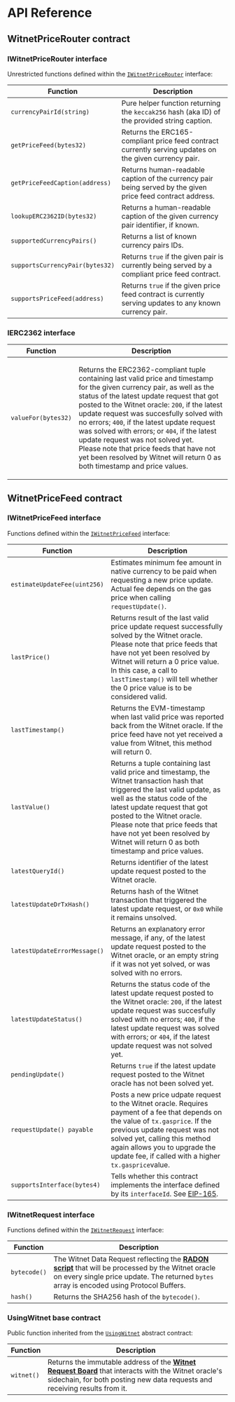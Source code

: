 # API Reference

## WitnetPriceRouter contract

### IWitnetPriceRouter interface

Unrestricted functions defined within the [`IWitnetPriceRouter`](https://github.com/witnet/witnet-solidity-bridge/blob/master/contracts/interfaces/IWitnetPriceRouter.sol) interface:

| **Function**                    | **Description**                                                                                            |
| ------------------------------- | ---------------------------------------------------------------------------------------------------------- |
| `currencyPairId(string)`        | Pure helper function returning the `keccak256` hash (aka ID) of the provided string caption.               |
| `getPriceFeed(bytes32)`         | Returns the ERC165-compliant price feed contract currently serving updates on the given currency pair.     |
| `getPriceFeedCaption(address)`  | Returns human-readable caption of the currency pair being served by the given price feed contract address. |
| `lookupERC2362ID(bytes32)`      | Returns a human-readable caption of the given currency pair identifier, if known.                          |
| `supportedCurrencyPairs()`      | Returns a list of known currency pairs IDs.                                                                |
| `supportsCurrencyPair(bytes32)` | Returns `true` if the given pair is currently being served by a compliant price feed contract.             |
| `supportsPriceFeed(address)`    | Returns `true` if the given price feed contract is currently serving updates to any known currency pair.   |

### IERC2362 interface

| **Function**        | **Description**                                                                                                                                                                                                                                                                                                                                                                                                                                                                                                                                                             |
| ------------------- | --------------------------------------------------------------------------------------------------------------------------------------------------------------------------------------------------------------------------------------------------------------------------------------------------------------------------------------------------------------------------------------------------------------------------------------------------------------------------------------------------------------------------------------------------------------------------- |
| `valueFor(bytes32)` | <p>Returns the ERC2362-compliant tuple containing last valid price and timestamp for the given currency pair, as well as the status of the latest update request that got posted to the Witnet oracle: <code>200</code>, if the latest update request was succesfully solved with no errors; <code>400</code>, if the latest update request was solved with errors; or <code>404</code>, if the latest update request was not solved yet. <br>Please note that price feeds that have not yet been resolved by Witnet will return 0 as both timestamp and price values. </p> |

## WitnetPriceFeed contract

### IWitnetPriceFeed interface

Functions defined within the [`IWitnetPriceFeed`](https://github.com/witnet/witnet-solidity-bridge/blob/master/contracts/interfaces/IWitnetPriceFeed.sol) interface:

| **Function**                 | **Description**                                                                                                                                                                                                                                                                                                                                      |
| ---------------------------- | ---------------------------------------------------------------------------------------------------------------------------------------------------------------------------------------------------------------------------------------------------------------------------------------------------------------------------------------------------- |
| `estimateUpdateFee(uint256)` | Estimates minimum fee amount in native currency to be paid when requesting a new price update. Actual fee depends on the gas price when calling `requestUpdate()`.                                                                                                                                                                                   |
| `lastPrice()`                | Returns result of the last valid price update request successfully solved by the Witnet oracle. Please note that price feeds that have not yet been resolved by Witnet will return a 0 price value. In this case, a call to `lastTimestamp()` will tell whether the 0 price value is to be considered valid.                                         |
| `lastTimestamp()`            | Returns the EVM-timestamp when last valid price was reported back from the Witnet oracle. If the price feed have not yet received a value from Witnet, this method will return 0.                                                                                                                                                                    |
| `lastValue()`                | Returns a tuple containing last valid price and timestamp, the Witnet transaction hash that triggered the last valid update, as well as the status code of the latest update request that got posted to the Witnet oracle. Please note that price feeds that have not yet been resolved by Witnet will return 0 as both timestamp and price values.  |
| `latestQueryId()`            | Returns identifier of the latest update request posted to the Witnet oracle.                                                                                                                                                                                                                                                                         |
| `latestUpdateDrTxHash()`     | Returns hash of the Witnet transaction that triggered the latest update request, or `0x0` while it remains unsolved.                                                                                                                                                                                                                                 |
| `latestUpdateErrorMessage()` | Returns an explanatory error message, if any, of the latest update request posted to the Witnet oracle, or an empty string if it was not yet solved, or was solved with no errors.                                                                                                                                                                   |
| `latestUpdateStatus()`       | Returns the status code of the latest update request posted to the Witnet oracle: `200`, if the latest update request was succesfully solved with no errors; `400`, if the latest update request was solved with errors; or `404`, if the latest update request was not solved yet.                                                                  |
| `pendingUpdate()`            | Returns `true` if the latest update request posted to the Witnet oracle has not been solved yet.                                                                                                                                                                                                                                                     |
| `requestUpdate() payable`    | Posts a new price udpate request to the Witnet oracle. Requires payment of a fee that depends on the value of `tx.gasprice`. If the previous update request was not solved yet, calling this method again allows you to upgrade the update fee, if called with a higher `tx.gasprice`value.                                                          |
| `supportsInterface(bytes4)`  | Tells whether this contract implements the interface defined by its `interfaceId`. See [EIP-165](https://eips.ethereum.org/EIPS/eip-165#how-interfaces-are-identified).                                                                                                                                                                              |

### IWitnetRequest interface

Functions defined within the [`IWitnetRequest`](https://github.com/witnet/witnet-solidity-bridge/blob/master/contracts/interfaces/IWitnetRequest.sol) interface:

| **Function** | **Description**                                                                                                                                                                                                     |
| ------------ | ------------------------------------------------------------------------------------------------------------------------------------------------------------------------------------------------------------------- |
| `bytecode()` | The Witnet Data Request reflecting the [**RADON script**](broken-reference) that will be processed by the Witnet oracle on every single price update. The returned `bytes` array is encoded using Protocol Buffers. |
| `hash()`     | Returns the SHA256 hash of the `bytecode()`.                                                                                                                                                                        |

### UsingWitnet base contract

Public function inherited from the [`UsingWitnet`](https://github.com/witnet/witnet-solidity-bridge/blob/master/contracts/UsingWitnet.sol) abstract contract:

| **Function** | **Description**                                                                                                                                                                                                                                                                  |
| ------------ | -------------------------------------------------------------------------------------------------------------------------------------------------------------------------------------------------------------------------------------------------------------------------------- |
| `witnet()`   | Returns the immutable address of the [**Witnet Request Board**](../witnet-web-oracle/api-reference/api-solidity/solidity-contracts/witnet-request-board.md) that interacts with the Witnet oracle's sidechain, for both posting new data requests and receiving results from it. |

